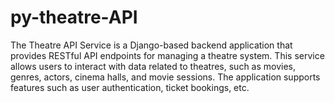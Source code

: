 # py-theatre-API
The Theatre API Service is a Django-based backend application that provides RESTful API endpoints for managing a theatre system. This service allows users to interact with data related to theatres, such as movies, genres, actors, cinema halls, and movie sessions. The application supports features such as user authentication, ticket bookings, etc.
